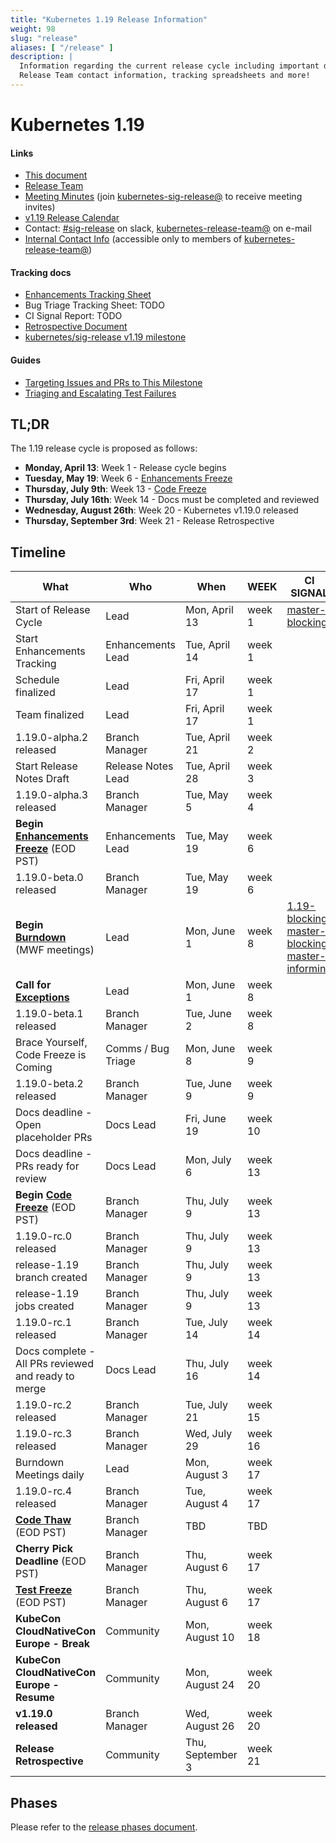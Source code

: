 ```yaml
---
title: "Kubernetes 1.19 Release Information"
weight: 98
slug: "release"
aliases: [ "/release" ]
description: |
  Information regarding the current release cycle including important dates,
  Release Team contact information, tracking spreadsheets and more!
---
```


# Kubernetes 1.19


#### Links

* [This document](https://git.k8s.io/sig-release/releases/release-1.19/README.md)
* [Release Team](https://git.k8s.io/sig-release/releases/release-1.19/release_team.md)
* [Meeting Minutes](http://bit.ly/k8s119-releasemtg) (join [kubernetes-sig-release@] to receive meeting invites)
* [v1.19 Release Calendar][k8s119-calendar]
* Contact: [#sig-release] on slack, [kubernetes-release-team@] on e-mail
* [Internal Contact Info]() (accessible only to members of [kubernetes-release-team@])

#### Tracking docs

* [Enhancements Tracking Sheet](http://bit.ly/k8s-1-19-enhancements)
* Bug Triage Tracking Sheet: TODO
* CI Signal Report: TODO
* [Retrospective Document][Retrospective Document]
* [kubernetes/sig-release v1.19 milestone](https://github.com/kubernetes/kubernetes/milestone/46)

#### Guides

* [Targeting Issues and PRs to This Milestone](https://git.k8s.io/community/contributors/devel/sig-release/release.md)
* [Triaging and Escalating Test Failures](https://git.k8s.io/community/contributors/devel/sig-testing/testing.md#troubleshooting-a-failure)

## TL;DR

The 1.19 release cycle is proposed as follows:

- **Monday, April 13**: Week 1 - Release cycle begins
- **Tuesday, May 19**: Week 6 - [Enhancements Freeze]
- **Thursday, July 9th**: Week 13 - [Code Freeze]
- **Thursday, July 16th**: Week 14 - Docs must be completed and reviewed
- **Wednesday, August 26th**: Week 20 - Kubernetes v1.19.0 released
- **Thursday, September 3rd**: Week 21 - Release Retrospective


## Timeline

| **What** | **Who** | **When** | **WEEK** | **CI SIGNAL** |
|---|---|---|---|---|
| Start of Release Cycle | Lead | Mon, April 13 | week 1 | [master-blocking] |
| Start Enhancements Tracking | Enhancements Lead | Tue, April  14 | week 1 | |
| Schedule finalized | Lead | Fri, April 17 | week 1 | |
| Team finalized | Lead | Fri, April 17 | week 1 | |
| 1.19.0-alpha.2 released | Branch Manager | Tue, April 21 | week 2 | |
| Start Release Notes Draft | Release Notes Lead | Tue, April 28 | week 3 | | [master-blocking], [master-informing] |
| 1.19.0-alpha.3 released | Branch Manager | Tue, May 5 | week 4 | |
| **Begin [Enhancements Freeze]** (EOD PST) | Enhancements Lead | Tue, May 19 | week 6 |
| 1.19.0-beta.0 released | Branch Manager | Tue, May 19 | week 6 | |
| **Begin [Burndown]** (MWF meetings) | Lead | Mon, June 1 | week 8 | [1.19-blocking], [master-blocking], [master-informing] |
| **Call for [Exceptions][Exception]** | Lead | Mon, June 1 | week 8 | |
| 1.19.0-beta.1 released | Branch Manager | Tue, June 2 | week 8 | |
| Brace Yourself, Code Freeze is Coming | Comms / Bug Triage | Mon, June 8 | week 9 | |
| 1.19.0-beta.2 released | Branch Manager | Tue, June 9 | week 9 | |
| Docs deadline - Open placeholder PRs | Docs Lead | Fri, June 19 | week 10 | |
| Docs deadline - PRs ready for review | Docs Lead | Mon, July 6 | week 13 | |
| **Begin [Code Freeze]** (EOD PST) | Branch Manager | Thu, July 9 | week 13 | |
| 1.19.0-rc.0 released | Branch Manager | Thu, July 9 | week 13 | |
| release-1.19 branch created | Branch Manager | Thu, July 9 | week 13 | |
| release-1.19 jobs created | Branch Manager | Thu, July 9 | week 13 | |
| 1.19.0-rc.1 released | Branch Manager | Tue, July 14 | week 14 | |
| Docs complete - All PRs reviewed and ready to merge | Docs Lead | Thu, July 16 | week 14 | |
| 1.19.0-rc.2 released | Branch Manager | Tue, July 21 | week 15 | |
| 1.19.0-rc.3 released | Branch Manager | Wed, July 29 | week 16 | |
| Burndown Meetings daily | Lead | Mon, August 3 | week 17 | |
| 1.19.0-rc.4 released | Branch Manager | Tue, August 4 | week 17 | |
| **[Code Thaw]** (EOD PST) | Branch Manager | TBD | TBD | |
| **Cherry Pick Deadline** (EOD PST) | Branch Manager | Thu, August 6 | week 17 | |
| **[Test Freeze]** (EOD PST) | Branch Manager | Thu, August 6 | week 17 | |
| **KubeCon CloudNativeCon Europe  -  Break** | Community | Mon, August 10 | week 18 | |
| **KubeCon CloudNativeCon Europe  - Resume**  | Community | Mon, August 24 | week 20 | |
| **v1.19.0 released** | Branch Manager | Wed, August 26 | week 20 | |
| **Release Retrospective** | Community | Thu, September 3 | week 21 | |

## Phases

Please refer to the [release phases document](../release_phases.md).

[k8s119-calendar]: https://bit.ly/k8s-release-cal
[Internal Contact Info]: https://bit.ly/k8s119-contacts
[Retrospective Document]: https://bit.ly/k8s119-retro
[release phases document]: ../release_phases.md

[Enhancements Freeze]: ../release_phases.md#enhancements-freeze
[Burndown]: ../release_phases.md#burndown
[Code Freeze]: ../release_phases.md#code-freeze
[Exception]: ../release_phases.md#exceptions
[Code Thaw]: ../release_phases.md#code-thaw
[Test Freeze]: ../release_phases.md#test-freeze

[master-blocking]: https://testgrid.k8s.io/sig-release-master-blocking#Summary
[master-informing]: https://testgrid.k8s.io/sig-release-master-informing#Summary
[1.19-blocking]: https://testgrid.k8s.io/sig-release-1.19-blocking#Summary

[kubernetes-release-team@]: https://groups.google.com/forum/#!forum/kubernetes-release-team
[kubernetes-sig-release@]: https://groups.google.com/forum/#!forum/kubernetes-sig-release
[#sig-release]: https://kubernetes.slack.com/messages/sig-release/
